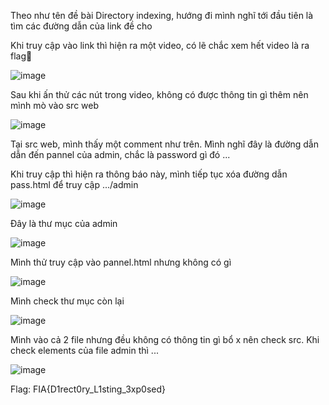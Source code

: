 Theo như tên đề bài Directory indexing, hướng đi mình nghĩ tới đầu tiên là tìm các đường dẫn của link đề cho

Khi truy cập vào link thì hiện ra một video, có lẽ chắc xem hết video là ra flag🤡

![image](https://github.com/user-attachments/assets/5132d3b9-fc76-4bd7-b3ab-f69c91016448)

Sau khi ấn thử các nút trong video, không có được thông tin gì thêm nên mình mò vào src web

![image](https://github.com/user-attachments/assets/63049401-e2ec-45ac-8f32-e2b4325c6062)

Tại src web, mình thấy một comment như trên. Mình nghĩ đây là đường dẫn dẫn đến pannel của admin, chắc là password gì đó ...

Khi truy cập thì hiện ra thông báo này, mình tiếp tục xóa đường dẫn pass.html để truy cập .../admin

![image](https://github.com/user-attachments/assets/33ba4da2-8dbd-4cb4-91bc-932ce9cf3ddb)

Đây là thư mục của admin

![image](https://github.com/user-attachments/assets/e6580389-8461-4fbe-a7d0-9f119f08853f)

Mình thử truy cập vào pannel.html nhưng không có gì

![image](https://github.com/user-attachments/assets/e61bc1d6-3296-4267-ad50-3029b023d25d)

Mình check thư mục còn lại

![image](https://github.com/user-attachments/assets/886f2135-cf52-4b2e-b45d-6307415b91b3)

Mình vào cả 2 file nhưng đều không có thông tin gì bổ x nên check src. Khi check elements của file admin thì ...

![image](https://github.com/user-attachments/assets/9e12c301-f551-44d2-b927-b17f00b9a138)

Flag: FIA{D1rect0ry_L1sting_3xp0sed}
